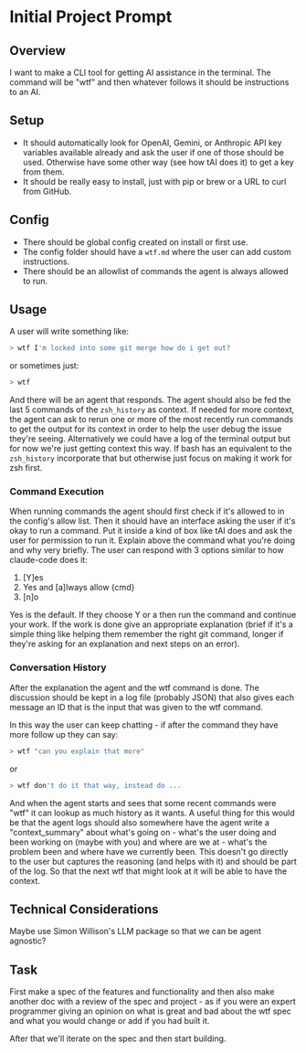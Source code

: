 # Initial Project Prompt

## Overview
I want to make a CLI tool for getting AI assistance in the terminal. The command will be "wtf" and then whatever follows it should be instructions to an AI.

## Setup

- It should automatically look for OpenAI, Gemini, or Anthropic API key variables available already and ask the user if one of those should be used. Otherwise have some other way (see how tAI does it) to get a key from them.
- It should be really easy to install, just with pip or brew or a URL to curl from GitHub.

## Config

- There should be global config created on install or first use.
- The config folder should have a `wtf.md` where the user can add custom instructions.
- There should be an allowlist of commands the agent is always allowed to run.

## Usage

A user will write something like:

```bash
> wtf I'm locked into some git merge how do i get out?
```

or sometimes just:

```bash
> wtf
```

And there will be an agent that responds. The agent should also be fed the last 5 commands of the `zsh_history` as context. If needed for more context, the agent can ask to rerun one or more of the most recently run commands to get the output for its context in order to help the user debug the issue they're seeing. Alternatively we could have a log of the terminal output but for now we're just getting context this way. If bash has an equivalent to the `zsh_history` incorporate that but otherwise just focus on making it work for zsh first.

### Command Execution

When running commands the agent should first check if it's allowed to in the config's allow list. Then it should have an interface asking the user if it's okay to run a command. Put it inside a kind of box like tAI does and ask the user for permission to run it. Explain above the command what you're doing and why very briefly. The user can respond with 3 options similar to how claude-code does it:

1. [Y]es
2. Yes and [a]lways allow {cmd}
3. [n]o

Yes is the default. If they choose Y or a then run the command and continue your work. If the work is done give an appropriate explanation (brief if it's a simple thing like helping them remember the right git command, longer if they're asking for an explanation and next steps on an error).

### Conversation History

After the explanation the agent and the wtf command is done. The discussion should be kept in a log file (probably JSON) that also gives each message an ID that is the input that was given to the wtf command.

In this way the user can keep chatting - if after the command they have more follow up they can say:

```bash
> wtf "can you explain that more"
```

or

```bash
> wtf don't do it that way, instead do ...
```

And when the agent starts and sees that some recent commands were "wtf" it can lookup as much history as it wants. A useful thing for this would be that the agent logs should also somewhere have the agent write a "context_summary" about what's going on - what's the user doing and been working on (maybe with you) and where are we at - what's the problem been and where have we currently been. This doesn't go directly to the user but captures the reasoning (and helps with it) and should be part of the log. So that the next wtf that might look at it will be able to have the context.

## Technical Considerations

Maybe use Simon Willison's LLM package so that we can be agent agnostic?

## Task

First make a spec of the features and functionality and then also make another doc with a review of the spec and project - as if you were an expert programmer giving an opinion on what is great and bad about the wtf spec and what you would change or add if you had built it.

After that we'll iterate on the spec and then start building.
